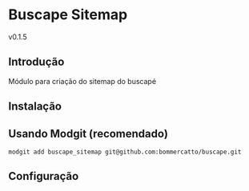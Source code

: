 Buscape Sitemap
=======
v0.1.5

Introdução
------------
Módulo para criação do sitemap do buscapé



Instalação
------------


Usando Modgit (recomendado)
----------------------------


    modgit add buscape_sitemap git@github.com:bommercatto/buscape.git
    
    
    
Configuração
------------
